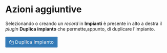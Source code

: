 # Azioni aggiuntive

Selezionando o creando un _record_ in **Impianti** è presente in alto a destra il _plugin_ **Duplica impianto** che permette,appunto, di duplicare l'impianto.

![](../../../.gitbook/assets/duplicaimpianto.png)

